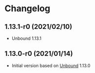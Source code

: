 # Changelog

## 1.13.1-r0 (2021/02/10)

* Unbound 1.13.1

## 1.13.0-r0 (2021/01/14)

* Initial version based on [Unbound](https://www.nlnetlabs.nl/projects/unbound/about/) 1.13.0
